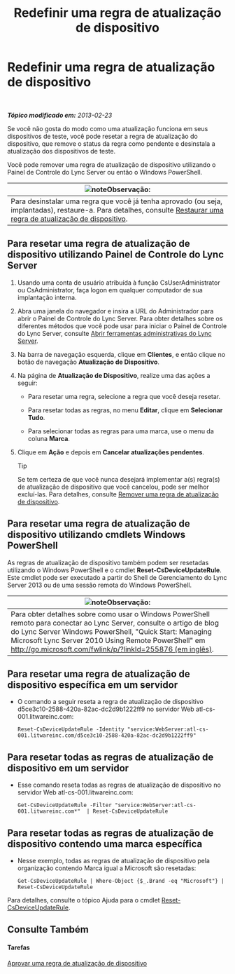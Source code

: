 ﻿---
title: Redefinir uma regra de atualização de dispositivo
TOCTitle: Redefinir uma regra de atualização de dispositivo
ms:assetid: d1f597e7-dffd-4756-af07-10613a5d8729
ms:mtpsurl: https://technet.microsoft.com/pt-br/library/JJ994069(v=OCS.15)
ms:contentKeyID: 52057728
ms.date: 05/19/2016
mtps_version: v=OCS.15
ms.translationtype: HT
---

# Redefinir uma regra de atualização de dispositivo

 

_**Tópico modificado em:** 2013-02-23_

Se você não gosta do modo como uma atualização funciona em seus dispositivos de teste, você pode resetar a regra de atualização do dispositivo, que remove o status da regra como pendente e desinstala a atualização dos dispositivos de teste.

Você pode remover uma regra de atualização de dispositivo utilizando o Painel de Controle do Lync Server ou então o Windows PowerShell.

<table>
<thead>
<tr class="header">
<th><img src="images/Gg425756.note(OCS.15).gif" title="note" alt="note" />Observação:</th>
</tr>
</thead>
<tbody>
<tr class="odd">
<td>Para desinstalar uma regra que você já tenha aprovado (ou seja, implantadas), restaure-a. Para detalhes, consulte <a href="lync-server-2013-restore-a-device-update-rule.md">Restaurar uma regra de atualização de dispositivo</a>.</td>
</tr>
</tbody>
</table>


## Para resetar uma regra de atualização de dispositivo utilizando Painel de Controle do Lync Server

1.  Usando uma conta de usuário atribuída à função CsUserAdministrator ou CsAdministrator, faça logon em qualquer computador de sua implantação interna.

2.  Abra uma janela do navegador e insira a URL do Administrador para abrir o Painel de Controle do Lync Server. Para obter detalhes sobre os diferentes métodos que você pode usar para iniciar o Painel de Controle do Lync Server, consulte [Abrir ferramentas administrativas do Lync Server](lync-server-2013-open-lync-server-administrative-tools.md).

3.  Na barra de navegação esquerda, clique em **Clientes**, e então clique no botão de navegação **Atualização de Dispositivo**.

4.  Na página de **Atualização de Dispositivo**, realize uma das ações a seguir:
    
      - Para resetar uma regra, selecione a regra que você deseja resetar.
    
      - Para resetar todas as regras, no menu **Editar**, clique em **Selecionar Tudo**.
    
      - Para selecionar todas as regras para uma marca, use o menu da coluna **Marca**.

5.  Clique em **Ação** e depois em **Cancelar atualizações pendentes**.
    

    > [!TIP]
    > Se tem certeza de que você nunca desejará implementar a(s) regra(s) de atualização de dispositivo que você cancelou, pode ser melhor excluí-las. Para detalhes, consulte <A href="lync-server-2013-remove-a-device-update-rule.md">Remover uma regra de atualização de dispositivo</A>.



## Para resetar uma regra de atualização de dispositivo utilizando cmdlets Windows PowerShell

As regras de atualização de dispositivo também podem ser resetadas utilizando o Windows PowerShell e o cmdlet **Reset-CsDeviceUpdateRule**. Este cmdlet pode ser executado a partir do Shell de Gerenciamento do Lync Server 2013 ou de uma sessão remota do Windows PowerShell.

<table>
<thead>
<tr class="header">
<th><img src="images/Gg425756.note(OCS.15).gif" title="note" alt="note" />Observação:</th>
</tr>
</thead>
<tbody>
<tr class="odd">
<td>Para obter detalhes sobre como usar o Windows PowerShell remoto para conectar ao Lync Server, consulte o artigo de blog do Lync Server Windows PowerShell, &quot;Quick Start: Managing Microsoft Lync Server 2010 Using Remote PowerShell&quot; em <a href="http://go.microsoft.com/fwlink/p/?linkid=255876">http://go.microsoft.com/fwlink/p/?linkId=255876 (em inglês)</a>.</td>
</tr>
</tbody>
</table>


## Para resetar uma regra de atualização de dispositivo específica em um servidor

  - O comando a seguir reseta a regra de atualização de dispositivo d5ce3c10-2588-420a-82ac-dc2d9b1222ff9 no servidor Web atl-cs-001.litwareinc.com:
    
        Reset-CsDeviceUpdateRule -Identity "service:WebServer:atl-cs-001.litwareinc.com/d5ce3c10-2588-420a-82ac-dc2d9b1222ff9"

## Para resetar todas as regras de atualização de dispositivo em um servidor

  - Esse comando reseta todas as regras de atualização de dispositivo no servidor Web atl-cs-001.litwareinc.com:
    
        Get-CsDeviceUpdateRule -Filter "service:WebServer:atl-cs-001.litwareinc.com*"  | Reset-CsDeviceUpdateRule

## Para resetar todas as regras de atualização de dispositivo contendo uma marca específica

  - Nesse exemplo, todas as regras de atualização de dispositivo pela organização contendo Marca igual a Microsoft são resetadas:
    
        Get-CsDeviceUpdateRule | Where-Object {$_.Brand -eq "Microsoft"} | Reset-CsDeviceUpdateRule

Para detalhes, consulte o tópico Ajuda para o cmdlet [Reset-CsDeviceUpdateRule](https://docs.microsoft.com/en-us/powershell/module/skype/Reset-CsDeviceUpdateRule).

## Consulte Também

#### Tarefas

[Aprovar uma regra de atualização de dispositivo](lync-server-2013-approve-a-device-update-rule.md)

